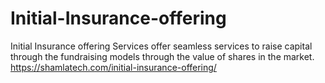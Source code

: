 # Initial-Insurance-offering
Initial Insurance offering Services offer seamless services to raise capital through the fundraising models through the value of shares in the market. https://shamlatech.com/initial-insurance-offering/
